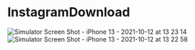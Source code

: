 # InstagramDownload
![Simulator Screen Shot - iPhone 13 - 2021-10-12 at 13 23 14](https://user-images.githubusercontent.com/39442495/136975268-9910378e-ab21-4e30-9b76-8df71dd83519.png)
![Simulator Screen Shot - iPhone 13 - 2021-10-12 at 13 22 58](https://user-images.githubusercontent.com/39442495/136975304-47e716a0-0d90-4c14-b0ee-665a10f0ac54.png)
